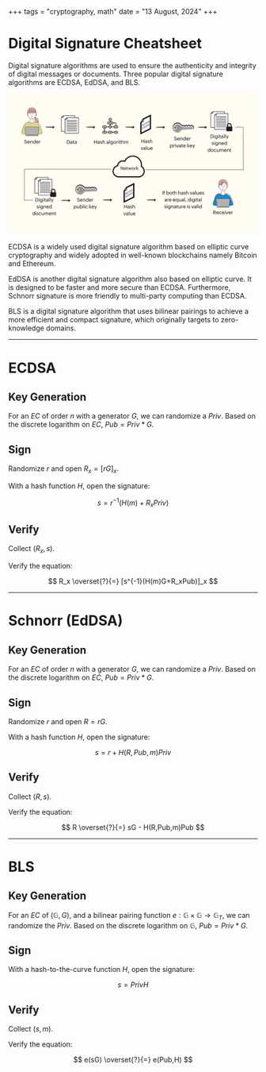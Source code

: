+++
tags = "cryptography, math"
date = "13 August, 2024"
+++

# Digital Signature Cheatsheet

Digital signature algorithms are used to ensure the authenticity and integrity of digital messages or documents. Three popular digital signature algorithms are ECDSA, EdDSA, and BLS.

![Digital Signature from Zoho WorkDrive](./dsa.png)

ECDSA is a widely used digital signature algorithm based on elliptic curve cryptography and widely adopted in well-known blockchains namely Bitcoin and Ethereum.

EdDSA is another digital signature algorithm also based on elliptic curve. It is designed to be faster and more secure than ECDSA. Furthermore, Schnorr signature is more friendly to multi-party computing than ECDSA.

BLS is a digital signature algorithm that uses bilinear pairings to achieve a more efficient and compact signature, which originally targets to zero-knowledge domains.

---

# ECDSA

## Key Generation

For an $EC$ of order $n$ with a generator $G$, we can randomize a $Priv$. Based on the discrete logarithm on $EC$, $Pub = Priv*G$.

## Sign

Randomize $r$ and open $R_x=[rG]_x$.

With a hash function $H$, open the signature:

$$
s = r^{-1}(H(m)+R_xPriv)
$$

## Verify

Collect $(R_x,s)$.

Verify the equation:

$$
R_x \overset{?}{=} [s^{-1}(H(m)G+R_xPub)]_x
$$

---

# Schnorr (EdDSA)

## Key Generation

For an $EC$ of order $n$ with a generator $G$, we can randomize a $Priv$. Based on the discrete logarithm on $EC$, $Pub = Priv*G$.

## Sign

Randomize $r$ and open $R=rG$.

With a hash function $H$, open the signature:

$$
s = r + H(R,Pub,m)Priv
$$

## Verify

Collect $(R,s)$.

Verify the equation:

$$
R \overset{?}{=} sG - H(R,Pub,m)Pub
$$

---

# BLS

## Key Generation

For an $EC$ of $(\mathbb{G},G)$, and a bilinear pairing function $e: \mathbb{G} \times \mathbb{G} \rightarrow \mathbb{G}_T$, we can randomize the $Priv$. Based on the discrete logarithm on $\mathbb{G}$, $Pub = Priv*G$.

## Sign

With a hash-to-the-curve function $H$, open the signature:

$$
s=PrivH
$$

## Verify

Collect $(s,m)$.

Verify the equation:

$$
e(sG) \overset{?}{=} e(Pub,H)
$$
